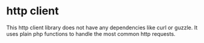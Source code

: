 # http client

This http client library does not have any dependencies like curl or guzzle. It uses plain php functions to handle the
 most common http requests.

